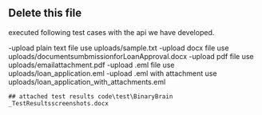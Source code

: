 ## Delete this file

executed following test cases with the api we have developed.

-upload plain text file
   use uploads/sample.txt
-upload docx file
   use uploads/documentsumbmissionforLoanApproval.docx
-upload pdf file
  use uploads/emailattachment.pdf
-upload .eml file
   use uploads/loan_application.eml
-upload .eml with attachment
    use uploads/loan_application_with_attachments.eml

    ## attached test results code\test\BinaryBrain _TestResultsscreenshots.docx
